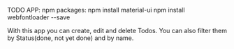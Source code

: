 ﻿TODO APP:
npm packages:
npm install material-ui
npm install webfontloader --save

With this app you can create, edit and delete Todos.
You can also filter them by Status(done, not yet done) and by name.